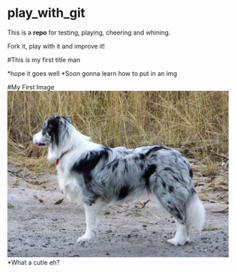 # play_with_git

This is a **repo** for testing, playing, cheering and whining.

Fork it, play with it and improve it!

#This is my first title man

 *hope it goes well
 *Soon gonna learn how to put in an img

#My First Image
![Border Collie](Blue_merle_Border_Collie.jpg)
 *What a cutie eh?
